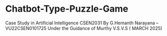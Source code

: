 # Chatbot-Type-Puzzle-Game
Case Study in Artificial Intelligence CSEN2031  By G.Hemanth Narayana – VU22CSEN0101725   Under the Guidance of Murthy V.S.V.S   ( MARCH 2025)
